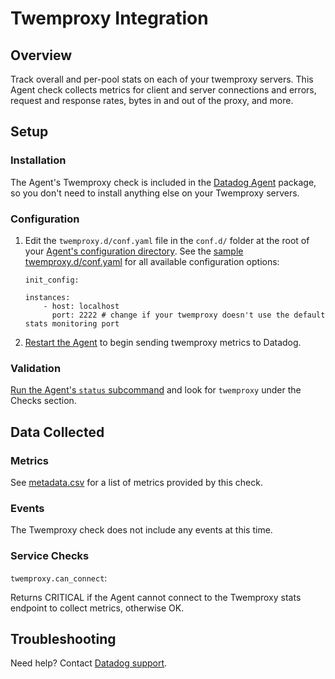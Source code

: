 # Twemproxy Integration

## Overview

Track overall and per-pool stats on each of your twemproxy servers. This Agent check collects metrics for client and server connections and errors, request and response rates, bytes in and out of the proxy, and more.

## Setup
### Installation

The Agent's Twemproxy check is included in the [Datadog Agent][1] package, so you don't need to install anything else on your Twemproxy servers.

### Configuration

1. Edit the `twemproxy.d/conf.yaml` file in the `conf.d/` folder at the root of your [Agent's configuration directory][7]. See the [sample twemproxy.d/conf.yaml][2] for all available configuration options:

    ```
    init_config:

    instances:
        - host: localhost
          port: 2222 # change if your twemproxy doesn't use the default stats monitoring port
    ```

2. [Restart the Agent][3] to begin sending twemproxy metrics to Datadog.

### Validation

[Run the Agent's `status` subcommand][4] and look for `twemproxy` under the Checks section.

## Data Collected
### Metrics

See [metadata.csv][5] for a list of metrics provided by this check.

### Events
The Twemproxy check does not include any events at this time.

### Service Checks

`twemproxy.can_connect`:

Returns CRITICAL if the Agent cannot connect to the Twemproxy stats endpoint to collect metrics, otherwise OK.

## Troubleshooting
Need help? Contact [Datadog support][6].

[1]: https://app.datadoghq.com/account/settings#agent
[2]: https://github.com/DataDog/integrations-core/blob/master/twemproxy/datadog_checks/twemproxy/data/conf.yaml.example
[3]: https://docs.datadoghq.com/agent/faq/agent-commands/#start-stop-restart-the-agent
[4]: https://docs.datadoghq.com/agent/faq/agent-commands/#agent-status-and-information
[5]: https://github.com/DataDog/integrations-core/blob/master/twemproxy/metadata.csv
[6]: https://docs.datadoghq.com/help/
[7]: https://docs.datadoghq.com/agent/faq/agent-configuration-files/#agent-configuration-directory
